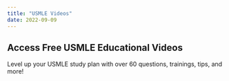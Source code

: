 ```yaml
---
title: "USMLE Videos"
date: 2022-09-09
---
```


## Access Free USMLE Educational Videos

Level up your USMLE study plan with over 60 questions, trainings, tips, and more!
